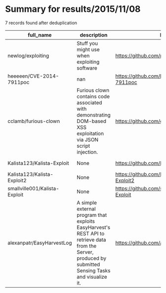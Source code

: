 
# Summary for results/2015/11/08
    
7 records found after deduplication

| full_name | description | html_url | matched_list | matched_count | pushed_at | size | stargazers_count | language | forks_count |
|-------------------------------|--------------------------------------------------------------------------------------------------------------------------------------------------------|--------------------------------------------------|----------------------|-----------------|---------------------------|--------|--------------------|------------|---------------|
| newlog/exploiting | Stuff you might use when exploiting software | https://github.com/newlog/exploiting | ['exploit'] | 1 | 2015-11-08 02:58:21+00:00 | 97812 | 68 | Python | 42 |
| heeeeen/CVE-2014-7911poc | nan | https://github.com/heeeeen/CVE-2014-7911poc | ['cve poc', 'cve-2'] | 2 | 2015-11-08 04:06:16+00:00 | 208 | 9 | Java | 3 |
| cclamb/furious-clown | Furious clown contains code associated with demonstrating DOM-based XSS exploitation via JSON script injection. | https://github.com/cclamb/furious-clown | ['exploit'] | 1 | 2015-11-08 23:53:18+00:00 | 0 | 0 | HTML | 0 |
| Kalista123/Kalista-Exploit | None | https://github.com/Kalista123/Kalista-Exploit | ['exploit'] | 1 | 2015-11-08 10:20:26+00:00 | 0 | 0 | C# | 0 |
| Kalista123/Kalista-Exploit2 | None | https://github.com/Kalista123/Kalista-Exploit2 | ['exploit'] | 1 | 2015-11-08 10:26:54+00:00 | 0 | 0 | | 0 |
| smallville001/Kalista-Exploit | None | https://github.com/smallville001/Kalista-Exploit | ['exploit'] | 1 | 2015-11-08 20:19:24+00:00 | 0 | 0 | C# | 0 |
| alexanpatr/EasyHarvestLog | A simple external program that exploits EasyHarvest's REST API to retrieve data from the Server, produced by submitted Sensing Tasks and visualize it. | https://github.com/alexanpatr/EasyHarvestLog | ['exploit'] | 1 | 2015-11-08 00:31:53+00:00 | 0 | 0 | Java | 0 |
